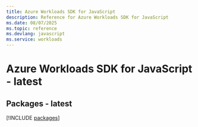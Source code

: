 ```yaml
---
title: Azure Workloads SDK for JavaScript
description: Reference for Azure Workloads SDK for JavaScript
ms.date: 08/07/2025
ms.topic: reference
ms.devlang: javascript
ms.service: workloads
---
```

# Azure Workloads SDK for JavaScript - latest
## Packages - latest
[!INCLUDE [packages](workloads-index.md)]